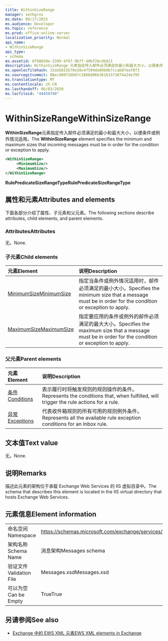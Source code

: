 ```yaml
---
title: WithinSizeRange
manager: sethgros
ms.date: 09/17/2015
ms.audience: Developer
ms.topic: reference
ms.prod: office-online-server
localization_priority: Normal
api_name:
- WithinSizeRange
api_type:
- schema
ms.assetid: 6f98650e-3399-4f87-9b7f-40bf20cdb821
description: WithinSizeRange 元素指定传入邮件必须满足的最小和最大大小，以便条件或例外情况适用。
ms.openlocfilehash: 31da5815b70e20c47594da89b0b7ccab87eaf8f3
ms.sourcegitcommit: 88ec988f2bb67c1866d06b361615f3674a24e795
ms.translationtype: MT
ms.contentlocale: zh-CN
ms.lasthandoff: 06/03/2020
ms.locfileid: "44459740"
---
```

# <a name="withinsizerange"></a><span data-ttu-id="d0217-103">WithinSizeRange</span><span class="sxs-lookup"><span data-stu-id="d0217-103">WithinSizeRange</span></span>

<span data-ttu-id="d0217-104">**WithinSizeRange**元素指定传入邮件必须满足的最小和最大大小，以便条件或例外情况适用。</span><span class="sxs-lookup"><span data-stu-id="d0217-104">The **WithinSizeRange** element specifies the minimum and maximum sizes that incoming messages must be in order for the condition or exception to apply.</span></span> 
  
```XML
<WithinSizeRange>
     <MinimumSize/>
     <MaximumSize/>
</WithinSizeRange>
```

 <span data-ttu-id="d0217-105">**RulePredicateSizeRangeType**</span><span class="sxs-lookup"><span data-stu-id="d0217-105">**RulePredicateSizeRangeType**</span></span>
## <a name="attributes-and-elements"></a><span data-ttu-id="d0217-106">属性和元素</span><span class="sxs-lookup"><span data-stu-id="d0217-106">Attributes and elements</span></span>

<span data-ttu-id="d0217-107">下面各部分介绍了属性、子元素和父元素。</span><span class="sxs-lookup"><span data-stu-id="d0217-107">The following sections describe attributes, child elements, and parent elements.</span></span>
  
### <a name="attributes"></a><span data-ttu-id="d0217-108">Attributes</span><span class="sxs-lookup"><span data-stu-id="d0217-108">Attributes</span></span>

<span data-ttu-id="d0217-109">无。</span><span class="sxs-lookup"><span data-stu-id="d0217-109">None.</span></span>
  
### <a name="child-elements"></a><span data-ttu-id="d0217-110">子元素</span><span class="sxs-lookup"><span data-stu-id="d0217-110">Child elements</span></span>

|<span data-ttu-id="d0217-111">**元素**</span><span class="sxs-lookup"><span data-stu-id="d0217-111">**Element**</span></span>|<span data-ttu-id="d0217-112">**说明**</span><span class="sxs-lookup"><span data-stu-id="d0217-112">**Description**</span></span>|
|:-----|:-----|
|[<span data-ttu-id="d0217-113">MinimumSize</span><span class="sxs-lookup"><span data-stu-id="d0217-113">MinimumSize</span></span>](minimumsize.md) <br/> |<span data-ttu-id="d0217-114">指定当条件或例外情况适用时，邮件必须满足的最小大小。</span><span class="sxs-lookup"><span data-stu-id="d0217-114">Specifies the minimum size that a message must be in order for the condition or exception to apply.</span></span>  <br/> |
|[<span data-ttu-id="d0217-115">MaximumSize</span><span class="sxs-lookup"><span data-stu-id="d0217-115">MaximumSize</span></span>](maximumsize.md) <br/> |<span data-ttu-id="d0217-116">指定要应用的条件或例外的邮件必须满足的最大大小。</span><span class="sxs-lookup"><span data-stu-id="d0217-116">Specifies the maximum size that a message must be in order for the condition or exception to apply.</span></span>  <br/> |
   
### <a name="parent-elements"></a><span data-ttu-id="d0217-117">父元素</span><span class="sxs-lookup"><span data-stu-id="d0217-117">Parent elements</span></span>

|<span data-ttu-id="d0217-118">**元素**</span><span class="sxs-lookup"><span data-stu-id="d0217-118">**Element**</span></span>|<span data-ttu-id="d0217-119">**说明**</span><span class="sxs-lookup"><span data-stu-id="d0217-119">**Description**</span></span>|
|:-----|:-----|
|[<span data-ttu-id="d0217-120">条件</span><span class="sxs-lookup"><span data-stu-id="d0217-120">Conditions</span></span>](conditions.md) <br/> |<span data-ttu-id="d0217-121">表示履行时将触发规则的规则操作的条件。</span><span class="sxs-lookup"><span data-stu-id="d0217-121">Represents the conditions that, when fulfilled, will trigger the rule actions for a rule.</span></span>  <br/> |
|[<span data-ttu-id="d0217-122">异常</span><span class="sxs-lookup"><span data-stu-id="d0217-122">Exceptions</span></span>](exceptions.md) <br/> |<span data-ttu-id="d0217-123">代表收件箱规则的所有可用的规则例外条件。</span><span class="sxs-lookup"><span data-stu-id="d0217-123">Represents all the available rule exception conditions for an Inbox rule.</span></span>  <br/> |
   
## <a name="text-value"></a><span data-ttu-id="d0217-124">文本值</span><span class="sxs-lookup"><span data-stu-id="d0217-124">Text value</span></span>

<span data-ttu-id="d0217-125">无。</span><span class="sxs-lookup"><span data-stu-id="d0217-125">None.</span></span>
  
## <a name="remarks"></a><span data-ttu-id="d0217-126">说明</span><span class="sxs-lookup"><span data-stu-id="d0217-126">Remarks</span></span>

<span data-ttu-id="d0217-127">描述此元素的架构位于承载 Exchange Web Services 的 IIS 虚拟目录中。</span><span class="sxs-lookup"><span data-stu-id="d0217-127">The schema that describes this element is located in the IIS virtual directory that hosts Exchange Web Services.</span></span>
  
## <a name="element-information"></a><span data-ttu-id="d0217-128">元素信息</span><span class="sxs-lookup"><span data-stu-id="d0217-128">Element information</span></span>

|||
|:-----|:-----|
|<span data-ttu-id="d0217-129">命名空间</span><span class="sxs-lookup"><span data-stu-id="d0217-129">Namespace</span></span>  <br/> |https://schemas.microsoft.com/exchange/services/2006/messages  <br/> |
|<span data-ttu-id="d0217-130">架构名称</span><span class="sxs-lookup"><span data-stu-id="d0217-130">Schema Name</span></span>  <br/> |<span data-ttu-id="d0217-131">消息架构</span><span class="sxs-lookup"><span data-stu-id="d0217-131">Messages schema</span></span>  <br/> |
|<span data-ttu-id="d0217-132">验证文件</span><span class="sxs-lookup"><span data-stu-id="d0217-132">Validation File</span></span>  <br/> |<span data-ttu-id="d0217-133">Messages.xsd</span><span class="sxs-lookup"><span data-stu-id="d0217-133">Messages.xsd</span></span>  <br/> |
|<span data-ttu-id="d0217-134">可以为空</span><span class="sxs-lookup"><span data-stu-id="d0217-134">Can be Empty</span></span>  <br/> |<span data-ttu-id="d0217-135">True</span><span class="sxs-lookup"><span data-stu-id="d0217-135">True</span></span>  <br/> |
   
## <a name="see-also"></a><span data-ttu-id="d0217-136">另请参阅</span><span class="sxs-lookup"><span data-stu-id="d0217-136">See also</span></span>



- [<span data-ttu-id="d0217-137">Exchange 中的 EWS XML 元素</span><span class="sxs-lookup"><span data-stu-id="d0217-137">EWS XML elements in Exchange</span></span>](ews-xml-elements-in-exchange.md)

